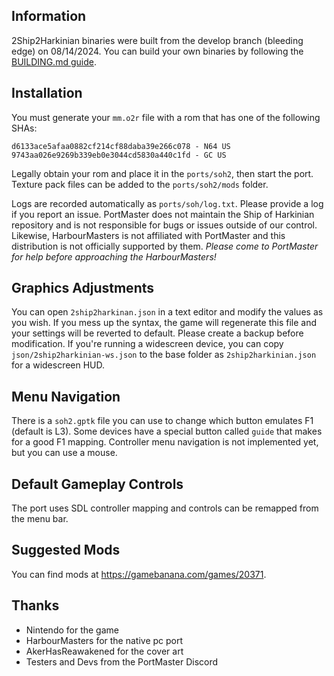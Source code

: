 ## Information
2Ship2Harkinian binaries were built from the develop branch (bleeding edge) on 08/14/2024. You can build your own binaries by following the [BUILDING.md guide](https://github.com/JeodC/PortMaster-2Ship2Harkinian/blob/main/BUILDING.md).

## Installation
You must generate your `mm.o2r` file with a rom that has one of the following SHAs:

```
d6133ace5afaa0882cf214cf88daba39e266c078 - N64 US
9743aa026e9269b339eb0e3044cd5830a440c1fd - GC US
```

Legally obtain your rom and place it in the `ports/soh2`, then start the port. Texture pack files can be added to the `ports/soh2/mods` folder.

Logs are recorded automatically as `ports/soh/log.txt`. Please provide a log if you report an issue. PortMaster does not maintain the Ship of Harkinian repository and is not responsible for bugs or issues outside of our control. Likewise, HarbourMasters is not affiliated with PortMaster and this distribution is not officially supported by them. *Please come to PortMaster for help before approaching the HarbourMasters!*

## Graphics Adjustments
You can open `2ship2harkinan.json` in a text editor and modify the values as you wish. If you mess up the syntax, the game will regenerate this file and your settings will be reverted to default. Please create a backup before modification. If you're running a widescreen device, you can copy `json/2ship2harkinian-ws.json` to the base folder as `2ship2harkinian.json` for a widescreen HUD.

## Menu Navigation
There is a `soh2.gptk` file you can use to change which button emulates F1 (default is L3). Some devices have a special button called `guide` that makes for a good F1 mapping. Controller menu navigation is not implemented yet, but you can use a mouse.

## Default Gameplay Controls
The port uses SDL controller mapping and controls can be remapped from the menu bar.

## Suggested Mods
You can find mods at https://gamebanana.com/games/20371.

## Thanks
- Nintendo for the game  
- HarbourMasters for the native pc port  
- AkerHasReawakened for the cover art  
- Testers and Devs from the PortMaster Discord  




